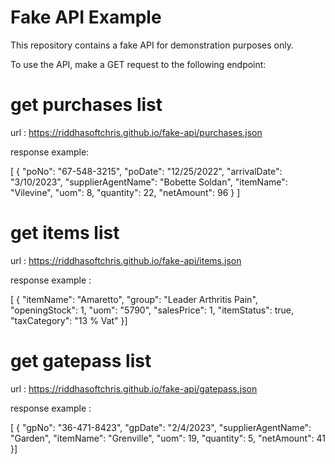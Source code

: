 # Fake API Example

This repository contains a fake API for demonstration purposes only.

To use the API, make a GET request to the following endpoint:

# get purchases list

url : https://riddhasoftchris.github.io/fake-api/purchases.json

response example: 

[
  {
    "poNo": "67-548-3215",
    "poDate": "12/25/2022",
    "arrivalDate": "3/10/2023",
    "supplierAgentName": "Bobette Soldan",
    "itemName": "Vilevine",
    "uom": 8,
    "quantity": 22,
    "netAmount": 96
  }
  ]

 # get items list

  url :  https://riddhasoftchris.github.io/fake-api/items.json

  response example : 
  
  [
  {
    "itemName": "Amaretto",
    "group": "Leader Arthritis Pain",
    "openingStock": 1,
    "uom": "5790",
    "salesPrice": 1,
    "itemStatus": true,
    "taxCategory": "13 % Vat"
  }]

 # get gatepass list

  url :  https://riddhasoftchris.github.io/fake-api/gatepass.json

  response example : 
  
  [
  {
            "gpNo": "36-471-8423",
            "gpDate": "2/4/2023",
            "supplierAgentName": "Garden",
            "itemName": "Grenville",
            "uom": 19,
            "quantity": 5,
            "netAmount": 41
        }]